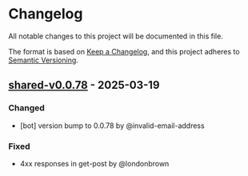 # Changelog

All notable changes to this project will be documented in this file.

The format is based on [Keep a Changelog](https://keepachangelog.com/en/1.0.0/),
and this project adheres to [Semantic Versioning](https://semver.org/spec/v2.0.0.html).

## [shared-v0.0.78] - 2025-03-19

### Changed
- [bot] version bump to 0.0.78 by @invalid-email-address

### Fixed
- 4xx responses in get-post by @londonbrown

[shared-v0.0.78]: https://github.com/londonbrown/blog-lambdas/compare/v0.0.77..shared-v0.0.78

<!-- generated by git-cliff -->
